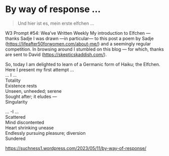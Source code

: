 # By way of response …  
> Und hier ist es, mein erste elfchen … 


W3 Prompt #54: Wea’ve Written Weekly
My introduction to Elfchen — thanks Sadje
I was drawn  —in particular— to this post a poem by Sadje (https://lifeafter50forwomen.com/about-me/) and a seemingly regular competition.
In browsing around I stumbled on this blog — for which, thanks are sent to David (https://skepticskaddish.com/).

So, today I am delighted to learn of a Germanic form of Haiku; the Elfchen. Here I present my first attempt …  
… I …  
Totality  
Existence rests  
Unseen, unheeded; serene  
Sought after; it eludes —  
Singularity  
  
… -I …  
Scattered  
Mind discontented  
Heart shrinking unease   
Endlessly pursuing pleasure; diversion  
Sundered  
  
https://suchness1.wordpress.com/2023/05/11/by-way-of-response/